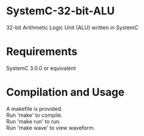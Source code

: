 # SystemC-32-bit-ALU
32-bit Arithmetic Logic Unit (ALU) written in SystemC

# Requirements
SystemC 3.0.0 or equivalent

# Compilation and Usage
A makefile is provided.\
Run 'make' to compile.\
Run 'make run' to run.\
Run 'make wave' to view waveform.
